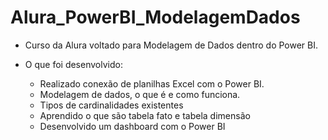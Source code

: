 # Alura_PowerBI_ModelagemDados
- Curso da Alura voltado para Modelagem de Dados dentro do Power BI.

- O que foi desenvolvido:
  - Realizado conexão de planilhas Excel com o Power BI.
  - Modelagem de dados, o que é e como funciona.
  - Tipos de cardinalidades existentes
  - Aprendido o que são tabela fato e tabela dimensão
  - Desenvolvido um dashboard com o Power BI
